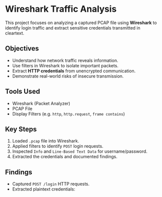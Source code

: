 # Wireshark Traffic Analysis 

This project focuses on analyzing a captured PCAP file using **Wireshark** to identify login traffic and extract sensitive credentials transmitted in cleartext.

##  Objectives

- Understand how network traffic reveals information.
- Use filters in Wireshark to isolate important packets.
- Extract **HTTP credentials** from unencrypted communication.
- Demonstrate real-world risks of insecure transmission.

##  Tools Used

- Wireshark (Packet Analyzer)
- PCAP File
- Display Filters (e.g. `http`, `http.request`, `frame contains`)

##  Key Steps

1. Loaded `.pcap` file into Wireshark.
2. Applied filters to identify `POST` login requests.
3. Inspected `Info` and `Line-Based Text Data` for username/password.
4. Extracted the credentials and documented findings.

##  Findings

- Captured `POST /login` HTTP requests.
- Extracted plaintext credentials:
